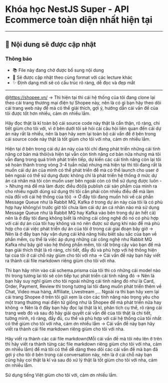 # Khóa học NestJS Super - API Ecommerce toàn diện nhất hiện tại

---

## 📝 **Nội dung sẽ được cập nhật**

### **Thông báo**

- 📚 File này đang chờ được bổ sung nội dung
- 🔄 Sẽ được cập nhật theo cùng format với các lecture khác
- ✨ Định dạng mới sẽ có cấu trúc rõ ràng, dễ đọc và đẹp mắt

---

@https://shopee.vn/ -> Thì hiện tại thì cái hệ thống của tôi đang clone lại theo cái trang thương mại điện tự Shopee này, nên là có gì bạn hãy theo dõi cái trang web này để mà có thể giải thích, gợi ý, hướng dẫn cái vấn đề của tôi được tốt hơn nhiều, cảm ơn nhiều lắm.

Hãy đọc thật là kĩ toàn bộ cái source code này thật là cẩn thận, rõ ràng, chi tiết giùm cho tôi với, vì ở bên dưới tôi sẽ hỏi cái câu hỏi liên quan đến cái dự án này rất là nhiều, nên là bạn hãy xem lại toàn bộ cái vấn đề ở bên trong cái source code này thật là tốt giùm cho tôi với nha, cảm ơn nhiều lắm.

Hiện tại ở bên trong cái dự án này của tôi chỉ đang phát triển những cái tính năng cơ bản mà thôi(và hiện tại vẫn còn tính năng cơ bản nữa nhưng mà tôi vẫn đang trong quá trình phát triển tiếp, dự kiến các cái tính năng còn lại tôi sẽ hoàn thành trong vòng 3-4 tuần nữa) nhưng mà hiện tại thì tôi đang rất là muốn cái dự án của mình có thể phát triển để mà có thể launch cho user ở bên ngoài có thể sử dụng được không chỉ là phát triển hệ thống ở mức dự án cá nhân mà tôi còn muốn user bên ngoài còn có thể sử dụng được luôn -> Nhưng mà để mà làm được điều đó(là publish cái sản phẩm của mình ra cho nhiều người dùng sử dụng thì tôi cần phải còn nhiều điều để mà làm nữa đối với cái hệ thống của tôi) -> Ở đây tôi đang muốn hỏi về cái phần Message Queue như là Rabbit MQ, Kafka ở trong dự án này của tôi là có phù hợp hay không(vì trước giờ tôi chưa làm cái dự án cá nhân nào mà sử dụng Message Queue như là Rabbit MQ hay Kafka vào bên trong dự án hết cả) nên là ở đây tôi đang không biết là những cái công nghệ đó nó có phù hợp với cái dự án của tôi hay không và nó nên được sử dụng khi nào để mà phù hợp cho cái việc phát triển dự án của tôi ở trong cái giai đoạn bây giờ -> Nên là ở đây bạn hãy vận dụng cái khả năng hiểu biết sâu sắc của bạn về phần mềm, cụ thể là việc áp dụng những cái công nghệ như Rabbit MQ Kafka như bây giờ vào hệ thống phần mềm, tôi rất trông cậy vào bạn để mà bạn giải thích thật là rõ ràng, chi tiết, đầy đủ và phù hợp với hệ thống hiện tại của tôi ở cái chỗ này giùm cho tôi với nha -> Cái vấn đề này bạn hãy viết ra thành cái file markdown riêng giùm cho tôi với nha.

Thì bạn hãy nhìn vào cái schema.prisma của tôi thì có những cái model nào thì trong tương lai tôi sẽ còn tiếp tục phát triển cái tính năng đó -> Nên là bạn hãy suy nghĩ giùm cho tôi ngoài những cái tính năng đó như là Card, Order, Payment, Review thì trong tương lai tôi đang muốn phát triển thêm về Chat, Video mua hàng, Affiliate, Livestream ,... Ngoài ra thì bạn hãy xem lại cái trang Shopee ở trên tôi gửi xem là còn các tính năng nào trọng yêu cho một trang thương mại điện tử giống như là Shopee để mà phát triển nữa hay không -> Nên là ở đây bạn hãy đọc lại thật là kĩ, phân tích cụ thể, rõ ràng cái trang web đó và sau đó hãy giải quyết cái vấn đề của tôi thật là chi tiết, tường mình, rõ ràng, đầy đủ, cu thể và phù hợp với cái hệ thống của tôi nhất có thể giùm cho tôi với nha, cảm ơn nhiều lắm -> Cái vấn đề này bạn hãy viết ra thành cái file markdown riêng giùm cho tôi với nha.

Hãy viết ra thành các cái file markdown(Mỗi cái vấn đề mà tôi nêu lên ở trên thì hãy viết ra thành từng các file markdown riêng giùm cho tôi với nha, cảm ơn nhiều lắm) để mà tôi có thể dễ dàng theo dõi các cái vấn đề mà bạn đã gợi ý cho tôi ở bên trong cái conversation này, nên là ở cái chỗ này bạn cũng hãy coi thật là kĩ và sau đó xử lý thật là tốt giùm cho tôi với nha, cảm ơn nhiều lắm.

Sử dụng tiếng Việt giùm cho tôi với, cảm ơn nhiều lắm.
